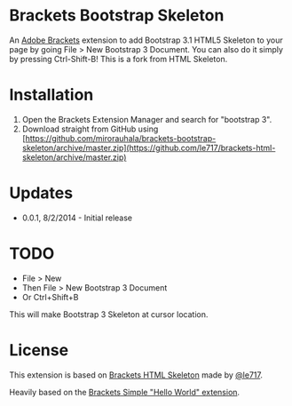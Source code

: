 # Brackets Bootstrap Skeleton #

An [Adobe Brackets](http://brackets.io) extension to add Bootstrap 3.1 HTML5 Skeleton to your page by going File > New Bootstrap 3 Document. You can also do it simply by pressing Ctrl-Shift-B! This is a fork from HTML Skeleton.

# Installation #

1. Open the Brackets Extension Manager and search for "bootstrap 3".
2. Download straight from GitHub using [https://github.com/mirorauhala/brackets-bootstrap-skeleton/archive/master.zip](https://github.com/le717/brackets-html-skeleton/archive/master.zip)

# Updates #

* 0.0.1, 8/2/2014 - Initial release

# TODO #

* File > New 
* Then File > New Bootstrap 3 Document
* Or Ctrl+Shift+B

This will make Bootstrap 3 Skeleton at cursor location.

# License #

This extension is based on [Brackets HTML Skeleton](https://github.com/le717/brackets-html-skeleton) made by [@le717](https://github.com/le717).

Heavily based on the [Brackets Simple "Hello World" extension](https://github.com/adobe/brackets/wiki/Simple-%22Hello-World%22-extension).
